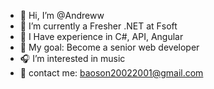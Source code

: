                       
   
- 👋 Hi, I’m @Andreww
- 🌱 I’m currently a Fresher .NET at Fsoft
- 💪 I Have experience in C#, API, Angular
- 🎯 My goal: Become a senior web developer
- 🎧 I’m interested in music
- 📧 contact me: baoson20022001@gmail.com

<!---
AndrewwNguyen/AndrewwNguyen is a ✨ special ✨ repository because its `README.md` (this file) appears on your GitHub profile.
You can click the Preview link to take a look at your changes.
--->
